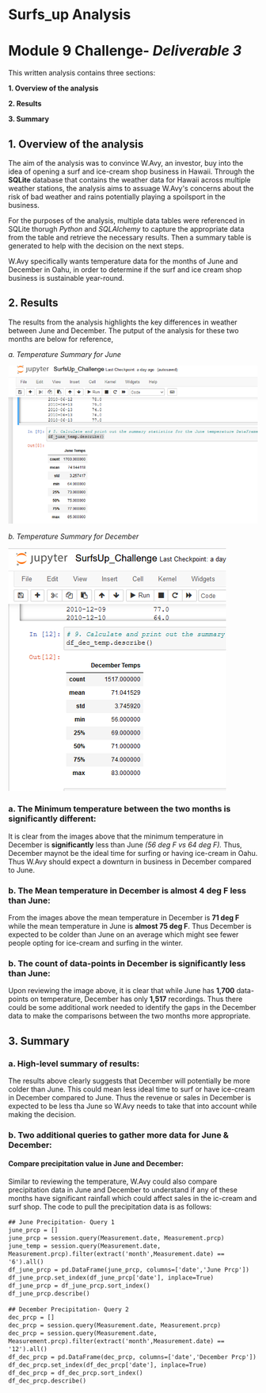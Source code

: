 # Surfs_up Analysis
# Module 9 Challenge- _Deliverable 3_

This written analysis contains three sections:

**1. Overview of the analysis**

**2. Results**

**3. Summary**
 
## 1. Overview of the analysis

The aim of the analysis was to convince W.Avy, an investor, buy into the idea of opening a surf and ice-cream shop business in Hawaii. Through the **SQLite** database that contains the weather data for Hawaii across multiple weather stations, the analysis aims to assuage W.Avy's concerns about the risk of bad weather and rains potentially playing a spoilsport in the business. 

For the purposes of the analysis, multiple data tables were referenced in SQLite thorugh *Python* and *SQLAlchemy* to capture the appropriate data from the table and retrieve the necessary results. Then a summary table is generated to help with the decision on the next steps.

W.Avy specifically wants temperature data for the months of June and December in Oahu, in order to determine if the surf and ice cream shop business is sustainable year-round.
## 2. Results

The results from the analysis highlights the key differences in weather between June and December. The putput of the analysis for these two months are below for reference,

*a. Temperature Summary for June*

![](Resources/Del1_a.png)


*b. Temperature Summary for December*

![](Resources/Del2_a.png)

### **a. The Minimum temperature between the two months is significantly different:**

It is clear from the images above that the minimum temperature in December is **significantly** less than June *(56 deg F vs 64 deg F).* Thus, December maynot be the ideal time for surfing or having ice-cream in Oahu. Thus W.Avy should expect a downturn in business in December compared to June.

### **b. The Mean temperature in December is almost 4 deg F less than June:**

From the images above the mean temperature in December is **71 deg F** while the mean temperature in June is **almost 75 deg F**. Thus December is expected to be colder than June on an average which might see fewer people opting for ice-cream and surfing in the winter.

### **b. The count of data-points in December is significantly less than June:**

Upon reviewing the image above, it is clear that while June has **1,700** data-points on temperature, December has only **1,517** recordings. Thus there could be some additional work needed to identify the gaps in the December data to make the comparisons between the two months more appropriate.
## 3. Summary
### a. High-level summary of results:

The results above clearly suggests that December will potentially be more colder than June. This could mean less ideal time to surf or have ice-cream in December compared to June. Thus the revenue or sales in December is expected to be less tha June so W.Avy needs to take that into account while making the decision.

### b. Two additional queries to gather more data for June & December:
####  Compare precipitation value in June and December:

Similar to reviewing the temperature, W.Avy could also compare precipitation data in June and December to understand if any of these months have significant rainfall which could affect sales in the ic-cream and surf shop. The code to pull the precipitation data is as follows:

```
## June Precipitation- Query 1
june_prcp = []
june_prcp = session.query(Measurement.date, Measurement.prcp)
june_temp = session.query(Measurement.date, Measurement.prcp).filter(extract('month',Measurement.date) == '6').all()
df_june_prcp = pd.DataFrame(june_prcp, columns=['date','June Prcp'])
df_june_prcp.set_index(df_june_prcp['date'], inplace=True)
df_june_prcp = df_june_prcp.sort_index()
df_june_prcp.describe()

## December Precipitation- Query 2
dec_prcp = []
dec_prcp = session.query(Measurement.date, Measurement.prcp)
dec_prcp = session.query(Measurement.date, Measurement.prcp).filter(extract('month',Measurement.date) == '12').all()
df_dec_prcp = pd.DataFrame(dec_prcp, columns=['date','December Prcp'])
df_dec_prcp.set_index(df_dec_prcp['date'], inplace=True)
df_dec_prcp = df_dec_prcp.sort_index()
df_dec_prcp.describe()
```
